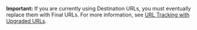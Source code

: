 **Important:** If you are currently using Destination URLs, you must eventually replace them with Final URLs. For more information, see [URL Tracking with Upgraded URLs](https://msdn.microsoft.com/library/bing-ads-tracking-template-urls-guide.aspx).